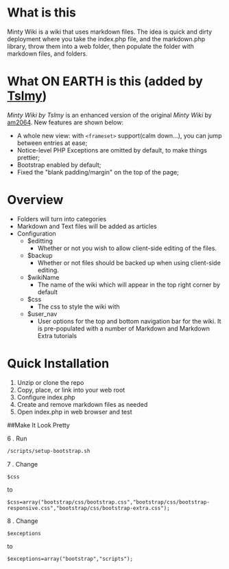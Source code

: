 What is this
============

Minty Wiki is a wiki that uses markdown files. The idea is quick and dirty deployment where you take the index.php file, and the markdown.php library, throw them into a web folder, then populate the folder with markdown files, and folders.

What ON EARTH is this (added by [Tslmy](https://github.com/tslmy))
==========
_Minty Wiki by Tslmy_ is an enhanced version of the original _Minty Wiki_ by [am2064](https://github.com/am2064). New features are shown below:

* A whole new view: with `<frameset>` support(calm down...), you can jump between entries at ease;
* Notice-level PHP Exceptions are omitted by default, to make things prettier;
* Bootstrap enabled by default;
* Fixed the "blank padding/margin" on the top of the page;


Overview
========

* Folders will turn into categories
* Markdown and Text files will be added as articles
* Configuration
	* $editting
		* Whether or not you wish to allow client-side editing of the files.
	* $backup
		* Whether or not files should be backed up when using client-side editing.
	* $wikiName
		* The name of the wiki which will appear in the top right corner by default
	* $css
		* The css to style the wiki with
	* $user_nav
		* User options for the top and bottom navigation bar for the wiki. It is pre-populated with a number of Markdown and Markdown Extra tutorials

Quick Installation
==================

1. Unzip or clone the repo
2. Copy, place, or link into your web root
3. Configure index.php
4. Create and remove markdown files as needed
5. Open index.php in web browser and test

##Make It Look Pretty

6 . Run 

```bash
/scripts/setup-bootstrap.sh
```

7 . Change 

```php5
$css
```	

to

```php5
$css=array("bootstrap/css/bootstrap.css","bootstrap/css/bootstrap-responsive.css","bootstrap/css/bootstrap-extra.css");
```

8 . Change

```php5
$exceptions
```

to

```php5
$exceptions=array("bootstrap","scripts");
```
